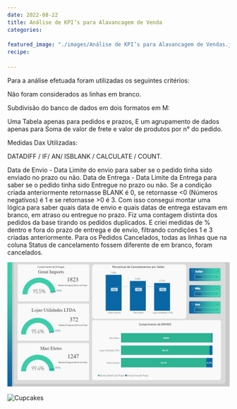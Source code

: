 ```yaml
---
date: 2022-08-22
title: Análise de KPI’s para Alavancagem de Venda
categories:

featured_image: "./images/Análise de KPI’s para Alavancagem de Vendas.jpg"
recipe:
 
---
```

Para a análise efetuada foram utilizadas os seguintes critérios:

Não foram considerados as linhas em branco.

Subdivisão do banco de dados em dois formatos em M:

Uma Tabela apenas para pedidos e prazos,
E um agrupamento de dados apenas para Soma de valor de frete e valor de produtos por n° do pedido.

Medidas Dax Utilizadas:

DATADIFF / IF/ AN/ ISBLANK / CALCULATE / COUNT.

Data de Envio - Data Limite do envio para saber se o pedido tinha sido enviado no prazo ou não.
Data de Entrega - Data Limite da Entrega para saber se o pedido tinha sido Entregue no prazo ou não.
Se a condição criada anteriormente retornasse BLANK é 0, se retornasse <0 (Números negativos) é 1 e se retornasse >0 é 3.
Com isso consegui montar uma lógica para saber quais data de envio e quais datas de entrega estavam em branco, em atraso ou entregue no prazo.
Fiz uma contagem distinta dos pedidos da base tirando os pedidos duplicados.
E criei  medidas de %  dentro e fora do prazo de entrega e de envio, filtrando condições 1 e 3 criadas anteriormente.
Para os Pedidos Cancelados, todas as linhas que na coluna Status de cancelamento fossem diferente de em branco, foram cancelados.



![](https://raw.githubusercontent.com/Giovanacarmazio/portifolio/main/images/An%C3%A1lise%20de%20KPI%E2%80%99s%20para%20Alavancagem%20de%20Venda%20-%202.jpg)

![Cupcakes](https://images.unsplash.com/photo-1448131063153-f1e240f98a72?w=1560&h=940&fit=crop)

